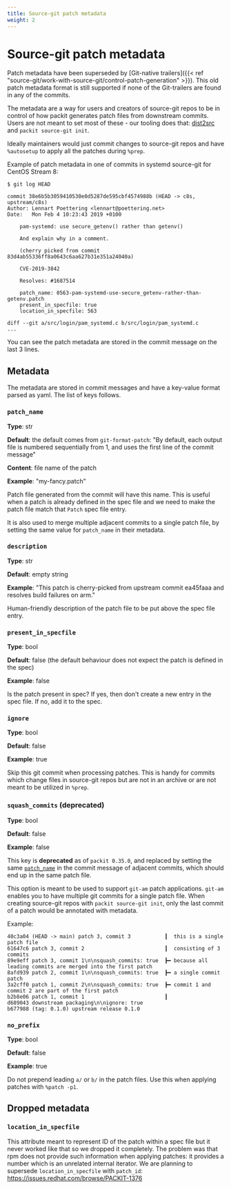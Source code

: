 ```yaml
---
title: Source-git patch metadata
weight: 2
---
```


# Source-git patch metadata

Patch metadata have been superseded by
[Git-native trailers]({{< ref "source-git/work-with-source-git/control-patch-generation" >}}).
This old patch metadata format is still supported if none of
the Git-trailers are found in any of the commits.

The metadata are a way for users and creators of source-git repos to be in
control of how packit generates patch files from downstream commits. Users are
not meant to set most of these - our tooling does that:
[dist2src](https://github.com/packit/dist-git-to-source-git) and `packit
source-git init`.

Ideally maintainers would just commit changes to source-git repos and have
`%autosetup` to apply all the patches during `%prep`.

Example of patch metadata in one of commits in systemd source-git for CentOS
Stream 8:
```
$ git log HEAD

commit 38e6b5b3059410530e0d5287de595cbf4574988b (HEAD -> c8s, upstream/c8s)
Author: Lennart Poettering <lennart@poettering.net>
Date:   Mon Feb 4 10:23:43 2019 +0100

    pam-systemd: use secure_getenv() rather than getenv()

    And explain why in a comment.

    (cherry picked from commit 83d4ab55336ff8a0643c6aa627b31e351a24040a)

    CVE-2019-3842

    Resolves: #1687514

    patch_name: 0563-pam-systemd-use-secure_getenv-rather-than-getenv.patch
    present_in_specfile: true
    location_in_specfile: 563

diff --git a/src/login/pam_systemd.c b/src/login/pam_systemd.c
...
```

You can see the patch metadata are stored in the commit message on the last 3
lines.

## Metadata

The metadata are stored in commit messages and have a key-value format parsed as
yaml. The list of keys follows.

### `patch_name`

**Type**: str

**Default**: the default comes from `git-format-patch`: "By default, each
output file is numbered sequentially from 1, and uses the first line of the
commit message"

**Content**: file name of the patch

**Example**: "my-fancy.patch"

Patch file generated from the commit will have this name. This
is useful when a patch is already defined in the spec file and we need to make
the patch file match that `Patch` spec file entry.

It is also used to merge multiple adjacent commits to a single patch file, by
setting the same value for `patch_name` in their metadata.

### `description`

**Type**: str

**Default**: empty string

**Example**: "This patch is cherry-picked from upstream commit ea45faaa and
resolves build failures on arm."

Human-friendly description of the patch file to be put above the spec file entry.

### `present_in_specfile`

**Type**: bool

**Default**: false (the default behaviour does not expect the patch is defined
in the spec)

**Example**: false

Is the patch present in spec? If yes, then don't create a new entry in the spec
file. If no, add it to the spec.

### `ignore`

**Type**: bool

**Default**: false

**Example**: true

Skip this git commit when processing patches. This is handy for commits which
change files in source-git repos but are not in an archive or are not meant to
be utilized in `%prep`.

### `squash_commits` (deprecated)

**Type**: bool

**Default**: false

**Example**: false

This key is **deprecated** as of `packit 0.35.0`, and replaced by setting the
same [`patch_name`](#patch_name) in the commit message of adjacent commits, which should end
up in the same patch file.

This option is meant to be used to support `git-am` patch applications.
`git-am` enables you to have multiple git commits for a single patch file.
When creating source-git repos with `packit source-git init`, only the last
commit of a patch would be annotated with metadata.

Example:

```
40c3a04 (HEAD -> main) patch 3, commit 3           ┃  this is a single patch file
61647c6 patch 3, commit 2                          ┃  consisting of 3 commits
89e9eff patch 3, commit 1\n\nsquash_commits: true  ┣━ because all leading commits are merged into the first patch
8afd939 patch 2, commit 1\n\nsquash_commits: true  ┣━ a single commit patch
3a2cff0 patch 1, commit 2\n\nsquash_commits: true  ┣━ commit 1 and commit 2 are part of the first patch
b2b8e06 patch 1, commit 1                          ┃
d689043 downstream packaging\n\nignore: true
b677988 (tag: 0.1.0) upstream release 0.1.0
```

### `no_prefix`

**Type**: bool

**Default**: false

**Example**: true

Do not prepend leading `a/` or `b/` in the patch files. Use this when applying
patches with `%patch -p1`.


## Dropped metadata

### `location_in_specfile`

This attribute meant to represent ID of the patch within a spec file but it
never worked like that so we dropped it completely. The problem was that rpm
does not provide such information when applying patches: it provides a number
which is an unrelated internal iterator. We are planning to supersede
`location_in_specfile` with `patch_id`:
https://issues.redhat.com/browse/PACKIT-1376

